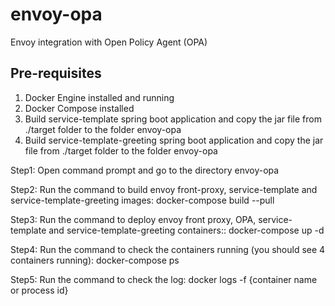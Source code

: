 # envoy-opa
Envoy integration with Open Policy Agent (OPA)

Pre-requisites
--------------
1. Docker Engine installed and running
2. Docker Compose installed
2. Build service-template spring boot application and copy the jar file from ./target folder to the folder envoy-opa
2. Build service-template-greeting spring boot application and copy the jar file from ./target folder to the folder envoy-opa

Step1: Open command prompt and go to the directory envoy-opa

Step2: Run the command to build envoy front-proxy, service-template and service-template-greeting images: docker-compose build --pull

Step3: Run the command to deploy envoy front proxy, OPA, service-template and service-template-greeting containers:: docker-compose up -d

Step4: Run the command to check the containers running (you should see 4 containers running): docker-compose ps

Step5: Run the command to check the log: docker logs -f {container name or process id} 




